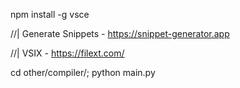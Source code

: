 npm install -g vsce

//| Generate Snippets - https://snippet-generator.app

//| VSIX - https://filext.com/

cd other/compiler/; python main.py
